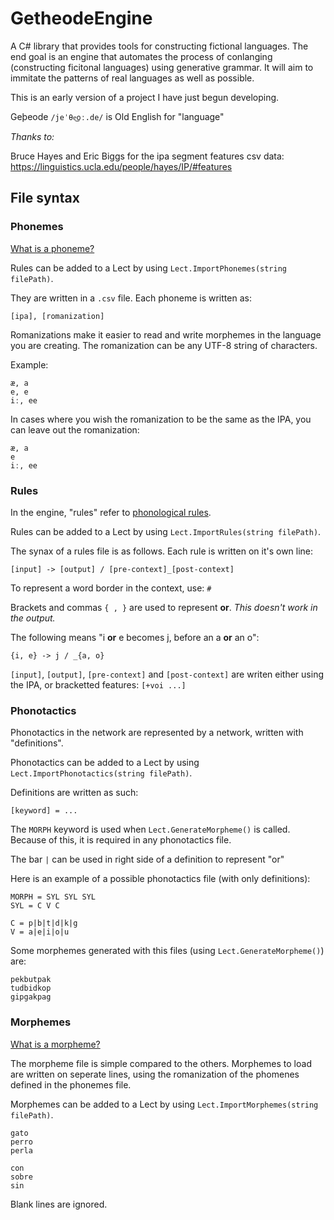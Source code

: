 # GetheodeEngine

A C# library that provides tools for constructing fictional languages. The end goal is an engine that automates the process of 
conlanging (constructing ficitonal languages) using generative grammar. It will aim to immitate the patterns of real languages as 
well as possible.

This is an early version of a project I have just begun developing.

Geþeode `/jeˈθe͜oː.de/` is Old English for "language"



*Thanks to:*

Bruce Hayes and Eric Biggs for the ipa segment features csv data:
https://linguistics.ucla.edu/people/hayes/IP/#features

## File syntax

### Phonemes

[What is a phoneme?](https://en.wikipedia.org/wiki/Phoneme)

Rules can be added to a Lect by using `Lect.ImportPhonemes(string filePath)`.

They are written in a `.csv` file.
Each phoneme is written as:
```
[ipa], [romanization]
```

Romanizations make it easier to read and write morphemes in the language you are creating. The romanization can be any UTF-8 string of characters.

Example:
```
æ, a
e, e
iː, ee
```

In cases where you wish the romanization to be the same as the IPA, you can leave out the romanization:
```
æ, a
e
iː, ee
```

### Rules
In the engine, "rules" refer to [phonological rules](https://en.wikipedia.org/wiki/Phonological_rule).

Rules can be added to a Lect by using `Lect.ImportRules(string filePath)`.

The synax of a rules file is as follows. Each rule is written on it's own line:

```
[input] -> [output] / [pre-context]_[post-context] 
```

To represent a word border in the context, use: `#`

Brackets and commas `{ , }` are used to represent **or**. *This doesn't work in the output.* 

The following means "i **or** e becomes j, before an a **or** an o": 
```
{i, e} -> j / _{a, o}
```

`[input]`, `[output]`, `[pre-context]` and `[post-context]` are writen either using the IPA, or bracketted features: `[+voi ...]`

### Phonotactics

Phonotactics in the network are represented by a network, written with "definitions".

Phonotactics can be added to a Lect by using `Lect.ImportPhonotactics(string filePath)`.

Definitions are written as such:
```
[keyword] = ...
```

The `MORPH` keyword is used when `Lect.GenerateMorpheme()` is called. Because of this, it is required in any phonotactics file.

The bar `|` can be used in right side of a definition to represent "or"

Here is an example of a possible phonotactics file (with only definitions):
```
MORPH = SYL SYL SYL
SYL = C V C

C = p|b|t|d|k|g
V = a|e|i|o|u
```

Some morphemes generated with this files (using `Lect.GenerateMorpheme()`) are:
```
pekbutpak
tudbidkop
gipgakpag
``` 

### Morphemes

[What is a morpheme?](https://en.wikipedia.org/wiki/Morpheme) 

The morpheme file is simple compared to the others. Morphemes to load are written on seperate lines, using the romanization of the phomenes defined in the phonemes file.

Morphemes can be added to a Lect by using `Lect.ImportMorphemes(string filePath)`.


```
gato
perro
perla

con
sobre
sin
```
Blank lines are ignored.